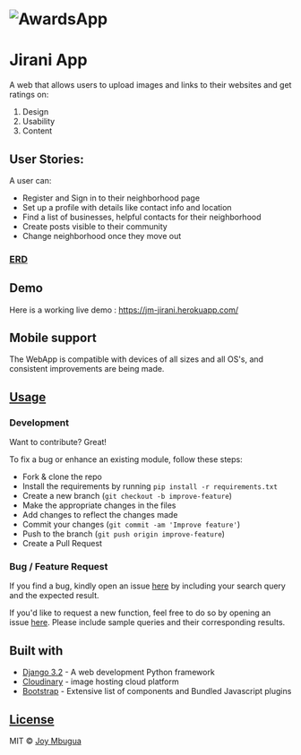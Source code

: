 # ![AwardsApp](https://github.com/JoyMbugua/jirani-app/blob/master/staticfiles/img/xxxx)

# Jirani App

A web that allows users to upload images and links to their websites and get ratings on:
  1. Design
  2. Usability
  3. Content

## User Stories:
A user can:
* Register and Sign in to their neighborhood page 
* Set up a profile with details like contact info and location
* Find a list of businesses, helpful contacts for their neighborhood
* Create posts visible to their community
* Change neighborhood once they move out


### [ERD](https://lucid.app/lucidchart/f3bc30d1-4edd-4da5-8f58-3af1c427f50c/edit?page=0_0&invitationId=inv_63f88b8b-9054-486f-aaf3-6bb246f0e891#)

## Demo

Here is a working live demo : <https://jm-jirani.herokuapp.com/>

## Mobile support

The WebApp is compatible with devices of all sizes and all OS's, and consistent improvements are being made.



## [Usage](https://jm-jirani.herokuapp.com/)

### Development

Want to contribute? Great!

To fix a bug or enhance an existing module, follow these steps:

- Fork & clone the repo
- Install the requirements by running `pip install -r requirements.txt`  
- Create a new branch (`git checkout -b improve-feature`)
- Make the appropriate changes in the files
- Add changes to reflect the changes made
- Commit your changes (`git commit -am 'Improve feature'`)
- Push to the branch (`git push origin improve-feature`)
- Create a Pull Request

### Bug / Feature Request

If you find a bug, kindly open an issue [here](https://github.com/JoyMbugua/jirani-app/issues/new) by including your search query and the expected result.

If you'd like to request a new function, feel free to do so by opening an issue [here](https://github.com/JoyMbugua/jirani-app/issues/new). Please include sample queries and their corresponding results.

## Built with

- [Django 3.2](https://docs.djangoproject.com/en/3.2/) - A web development Python framework
- [Cloudinary](https://cloudinary.com/documentation/django_image_and_video_upload#django_forms_and_models) - image hosting cloud platform
- [Bootstrap](https://getbootstrap.com/docs/4.6/getting-started/introduction/) - Extensive list of components and Bundled Javascript plugins


## [License](https://github.com/JoyMbugua/jirani-app/blob/master/LICENSE)

MIT © [Joy Mbugua ](https://github.com/JoyMbugua)
